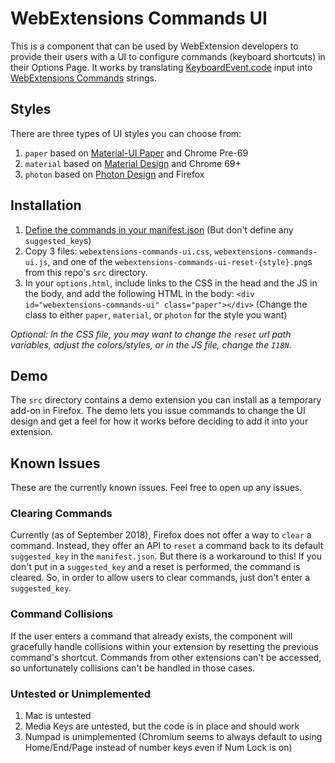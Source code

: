 # WebExtensions Commands UI
This is a component that can be used by WebExtension developers to provide their users with a UI to configure commands (keyboard shortcuts) in their Options Page.
It works by translating [KeyboardEvent.code](https://developer.mozilla.org/docs/Web/API/KeyboardEvent/code) input into [WebExtensions Commands](https://developer.mozilla.org/docs/Mozilla/Add-ons/WebExtensions/API/commands) strings.

## Styles
There are three types of UI styles you can choose from:

1. `paper` based on [Material-UI Paper](https://material-ui.com/demos/text-fields/) and Chrome Pre-69
2. `material` based on [Material Design](https://material.io/design/components/text-fields.html) and Chrome 69+
3. `photon` based on [Photon Design](https://design.firefox.com/photon/components/input-fields.html) and Firefox

## Installation
1. [Define the commands in your manifest.json](https://developer.mozilla.org/docs/Mozilla/Add-ons/WebExtensions/manifest.json/commands) (But don't define any `suggested_key`s)
2. Copy 3 files: `webextensions-commands-ui.css`, `webextensions-commands-ui.js`, and one of the `webextensions-commands-ui-reset-{style}.png`s from this repo's `src` directory.
3. In your `options.html`, include links to the CSS in the head and the JS in the body, and add the following HTML in the body:
`<div id="webextensions-commands-ui" class="paper"></div>` (Change the class to either `paper`, `material`, or `photon` for the style you want)

*Optional: In the CSS file, you may want to change the `reset` url path variables, adjust the colors/styles, or in the JS file, change the `I18N`.*

## Demo
The `src` directory contains a demo extension you can install as a temporary add-on in Firefox.
The demo lets you issue commands to change the UI design and get a feel for how it works before deciding to add it into your extension.

## Known Issues
These are the currently known issues. Feel free to open up any issues.

### Clearing Commands
Currently (as of September 2018), Firefox does not offer a way to `clear` a command. Instead, they offer an API to `reset` a command back to its default `suggested_key` in the `manifest.json`.
But there is a workaround to this! If you don't put in a `suggested_key` and a reset is performed, the command is cleared.
So, in order to allow users to clear commands, just don't enter a `suggested_key`.

### Command Collisions
If the user enters a command that already exists, the component will gracefully handle collisions within your extension by resetting the previous command's shortcut.
Commands from other extensions can't be accessed, so unfortunately collisions can't be handled in those cases. 

### Untested or Unimplemented
1. Mac is untested
2. Media Keys are untested, but the code is in place and should work
3. Numpad is unimplemented (Chromium seems to always default to using Home/End/Page instead of number keys even if Num Lock is on)